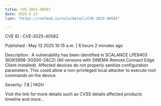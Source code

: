 ```yaml
---
title: CVE-2025-40582
date: 2025-5-13
lien: "https://cvefeed.io/vuln/detail/CVE-2025-40582"

---
```


CVE ID : CVE-2025-40582

Published :  May 13
2025
10:15 a.m. | 6 hours
2 minutes ago

Description : A vulnerability has been identified in SCALANCE LPE9403 (6GK5998-3GS00-2AC2) (All versions with SINEMA Remote Connect Edge Client installed). Affected devices do not properly sanitize configuration parameters.
This could allow a non-privileged local attacker to execute root commands on the device.

Severity: 7.8 | HIGH

Visit the link for more details
such as CVSS details
affected products
timeline
and more...
